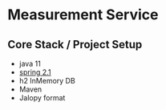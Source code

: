 # Measurement Service


## Core Stack / Project Setup
* java 11
* [spring 2.1](https://spring.io/)
* h2 InMemory DB
* Maven
* Jalopy format